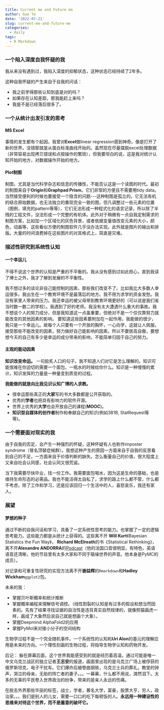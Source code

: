 ```yaml
---
title: Current me and Future me
author: Guo Te
date: '2022-07-21'
slug: current-me-and-future-me
categories:
  - daily
tags:
  - R Markdown
---
```


### 一个陷入深度自我怀疑的我

我从来没有遇到过，我陷入深度的抑郁状态，这种状态已经持续了2年多。  

这种自我怀疑的产生来自于自我的问话：
- 我之前学得那些认知到底是对的吗？
- 如果存在认知差距，那我能赶上来吗？
- 我是不是已经落后很多了。

### 一个从统计出发引发的思考

#### MS Excel
事情的发生都有个起因，我曾对**Excel**做linear regression感到神奇。像是打开了新的世界。没错那就是从蛋白标准曲线开始的。虽然现在尽量摆脱excel处理数据（非常容易出现拷贝错误和点按操作的繁琐），但我要坦白的说，这是我对统计认知开始的地方，对数据操作开始的地方。

#### Plot制图
制图，尤其是当代科学杂志和信息的传播性，不能否认这是一个读图的时代。最初的制图来自于**Origin**和**Graphpad Prism**。它们非常的方便且不需要用tidy data。当然接受便利的时候也要接受一个隐含的问题---这种制图是孤立的。它无法有机的结合原始数据，也无法独立的重现完全一致的图，但凡调整过一些元素的位置（图例，填充的pattern等等），它们无法形成一种程式化的语言记录，所以除了半残的工程文件，没法形成一个完整的有机体。此外对于稍微有一点自我定制需求的制图方案，比如加一个区域化的灰色背景，或者依据变量值改变元素的大小，颜色，动画等，这些看似方便的制图软件几乎没办法实现。此外就是图片的输出和排版。大量的时间浪费掉在这些图片的对其格式上，简直是灾难。


### 描述性研究到系统性认知

#### 一个幸运儿
不得不说这个世界的认知是严重的不平衡的。我从没有感到过如此担心，直到我读了博士之外，我才了解到发展的不平衡性。

我不想过多的谈论非自己能控制的因素，那些我们改变不了。比如我比大多数人幸运很多。我出生在一个教育环境不是最落后的地方。我不用为求学的资金发愁。我没有家里人带来的压力。我还幸运的被父母带到教育环境更好的（可以说是我们省当时数一数二的学校）。我遇到了好的老师。我没有太大遭遇什么重大的事故。我不想说个人的努力成分，但是我知道这一点虽重要，但绝对不是一个仅仅靠努力就能改变的其他因素的影响。
要知道这些因素要附加在一起作用，我能做的很少，我只是一个幸运儿。故每个人只要有一个开放的胸怀，一心向学，这就让人佩服。接受那些不能改变的因素，努力做好自己能影响的因素。所以不要居高自傲，要想想今天的自己有多少是幸运的成分带来的影响，不能简单归因于自己的努力。

#### 主观的能动因素

**知识改变命运。** 一句脍炙人口的句子。我不知道人们对它是怎么理解的。知识可能很难在你迫切的需要一个面包，一瓶水的时候给你什么。知识是一种慢慢的累计。知识发挥的力量是一种量变到质变的过程。

**我能做的就是向比我见识认知广博的人求教。**
- 很幸运那些真正的**大家**写的书大多数都是公开获取的。
- 优秀的**学者**也把具有影响力的软件开源。
- 世界上优秀的**大学**也会开放自己的课程(**MOOC**)。
- **知识型自媒体的创作者**制作和奉献自己的知识(例如3B1B, StatRequest等等)。


### 一个需要面对现实的我
由于自我的否定，会产生一种强烈的怀疑，这种怀疑有人也称作imposter syndrome（冒名顶替症候群）。我想这种产生的原因一方面来自于自我的反思看到自己的不足，一方面来自于价值判断的缺失。怎么衡量自己的价值，很大程度上又来自社会认同感，社会认同又很荒诞。

当下我需要尽快毕业，找一份工作。我需要面包喝水，因为这是生命的基础，也是维持生命形态的必需品。我也不能活得太自私了，求学的路上什么都不管，什么都不考虑，除了工作和学习，还是应该回归一个生活中的人，喜怒哀乐，我还有家人。

### 展望

#### 梦想的种子
通过不断的自我问话和学习，具备了一定系统性思考的能力。也掌握了一定的逻辑思考能力。这些能力都是从统计上获得的。这些离不开 **Will Kurt**《Bayesian Statistics the Fun Way》，
**Richard McElreath**的书《Statistical Rethinking》，离不开**Alexandre ANDORRA**的[Podcast](https://learnbayesstats.com/)（他的法国口音很明显，有特色，英语语音还清晰，他的节目里有太多大家和不同于聒噪世界的声音。他本身是PyMC的成员）。

对记录和可重复性研究的实现方法离不开**谢益辉**的`Rmarkdown`和**Hadley Wickham**`ggplot2`包。

未来的我：
- 掌握贝叶斯概率和统计推断
- 掌握概率编程来理解信号调控。（线性割裂的认知是有过多的假设和想当然因素的。先有了结果寻找证据的自洽性是违背真实自然规律的，就像照猫画虎一样，画成了大象然后说自己就是想画个大象）。
- 掌握Deepmind AlphaFold2的应用
- 掌握PyMol来对接小分子的空间结构

生物学过程不是一个完全随机事件。一个系统性的认知和**Uri Alon**的基元的理解应用是未来的方向。一个理性刻画的生物过程，将指导生物学认知和药物开发。

后记：
躲在屏幕后面，这个世界我能感受到的就是经历着高温，通过可能是唯一中文乌克兰战区的独立记者**王志安**的报道，画面里出现的是乌克兰广场上被俘获的俄罗斯坦克，电子干扰车。它们爆炸后被卷曲钢铁，乌克兰士兵的葬礼，教堂的钟声，哭泣的母亲，无助的阵亡者的妻子。。。一幕幕，什么都不用说，潸然泪下。太多的无辜的平民卷入世界政治的纷争，带来的是亲人永远的伤痛。

在脱去外界那些华丽的标签，战士，学者，著名大学，富豪，股票大亨，穷人，政治家。。。我们是别人的儿女，需要一口口的吃下每顿饭的人。**永远用一种建设性的思维来对待这个世界，而不是蓄意的破坏它。**



